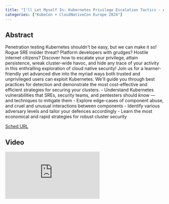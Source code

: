 ```yaml
---
title: "I'll Let Myself In: Kubernetes Privilege Escalation Tactics - Andrew Martin & Iain Smart, ControlPlane"
categories: ["KubeCon + CloudNativeCon Europe 2024"]
---
```


## Abstract

Penetration testing Kubernetes shouldn't be easy, but we can make it so! Rogue SRE insider threat? Platform developers with grudges? Hostile internet citizens? Discover how to escalate your privilege, attain persistence, wreak cluster-wide havoc, and hide any trace of your activity in this enthralling exploration of cloud native security! Join us for a learner-friendly yet advanced dive into the myriad ways both trusted and unprivileged users can exploit Kubernetes. We'll guide you through best practices for detection and demonstrate the most cost-effective and efficient strategies for securing your clusters. - Understand Kubernetes vulnerabilities that SREs, security teams, and pentesters should know — and techniques to mitigate them - Explore edge-cases of component abuse, and cruel and unusual interactions between components - Identify various adversary levels and tailor your defences accordingly - Learn the most economical and rapid strategies for robust cluster security

[Sched URL](https://kccnceu2024.sched.com/event/d34ff4247f4f9477dd1ad769e577f637)

## Video

<iframe src="https://www.youtube.com/embed/f10WQlr0h_M" frameborder="0" allow="accelerometer; autoplay; encrypted-media; gyroscope; picture-in-picture" allowfullscreen></iframe>
